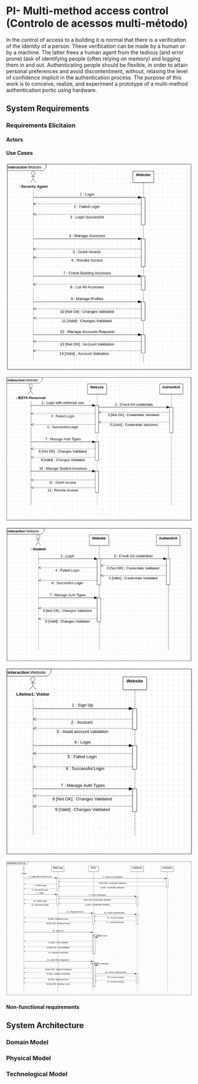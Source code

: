 # PI- Multi-method access control (Controlo de acessos multi-método)
In the control of access to a building it is normal that there is a verification of the identity of a person. These verification can be made by a human or by a machine. The latter frees a human agent from the tedious (and error prone) task of identifying people (often relying on memory) and logging them in and out. Authenticating people should be flexible, in order to attain personal preferences and avoid discontentment, without, relaxing the level of confidence implicit in the authentication process.
The purpose of this work is to conceive, realize, and experiment a prototype of a multi-method authentication portic using hardware.

## System Requirements

### Requirements Elicitaion

#### Actors

#### Use Cases

![alt text](https://raw.githubusercontent.com/sergi0gonzalez/pi-access-control/master/images/AgentSeq.png)

![alt text](https://raw.githubusercontent.com/sergi0gonzalez/pi-access-control/master/images/IEETASeq.png)

![alt text](https://raw.githubusercontent.com/sergi0gonzalez/pi-access-control/master/images/StudentSeq.png)

![alt text](https://raw.githubusercontent.com/sergi0gonzalez/pi-access-control/master/images/VisitorSeq.png)

![alt text](https://raw.githubusercontent.com/sergi0gonzalez/pi-access-control/master/images/MobileAppSeq.png)


#### Non-functional requirements


## System Architecture

### Domain Model

### Physical Model

### Technological Model
